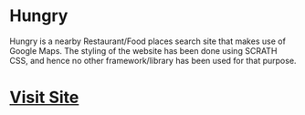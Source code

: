 # Hungry
Hungry is a nearby Restaurant/Food places search site that makes use of Google Maps.
The styling of the website has been done using SCRATH CSS, and hence no other framework/library has been used for that purpose.

# **[Visit Site](https://trusting-shockley-794a4b.netlify.app/)**
